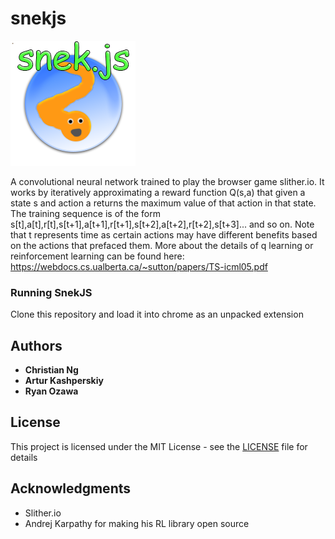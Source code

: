 # snekjs
![alt tag](https://raw.githubusercontent.com/laserbear/snekjs/master/icon.png)

A convolutional neural network trained to play the browser game slither.io. It works by iteratively approximating a reward function Q(s,a) that given a state s and action a returns the maximum value of that action in that state. The training sequence is of the form s[t],a[t],r[t],s[t+1],a[t+1],r[t+1],s[t+2],a[t+2],r[t+2],s[t+3]... and so on. Note that t represents time as certain actions may have different benefits based on the actions that prefaced them. More about the details of q learning or reinforcement learning can be found here: https://webdocs.cs.ualberta.ca/~sutton/papers/TS-icml05.pdf

### Running SnekJS

Clone this repository and load it into chrome as an unpacked extension

## Authors

* **Christian Ng** 
* **Artur Kashperskiy**
* **Ryan Ozawa**

## License

This project is licensed under the MIT License - see the [LICENSE](LICENSE) file for details

## Acknowledgments

* Slither.io
* Andrej Karpathy for making his RL library open source

